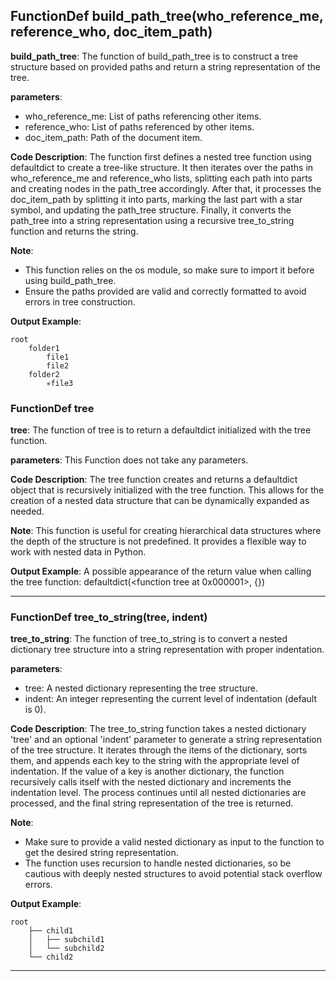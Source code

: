 ## FunctionDef build_path_tree(who_reference_me, reference_who, doc_item_path)
**build_path_tree**: The function of build_path_tree is to construct a tree structure based on provided paths and return a string representation of the tree.

**parameters**:
- who_reference_me: List of paths referencing other items.
- reference_who: List of paths referenced by other items.
- doc_item_path: Path of the document item.

**Code Description**:
The function first defines a nested tree function using defaultdict to create a tree-like structure. It then iterates over the paths in who_reference_me and reference_who lists, splitting each path into parts and creating nodes in the path_tree accordingly. After that, it processes the doc_item_path by splitting it into parts, marking the last part with a star symbol, and updating the path_tree structure. Finally, it converts the path_tree into a string representation using a recursive tree_to_string function and returns the string.

**Note**: 
- This function relies on the os module, so make sure to import it before using build_path_tree.
- Ensure the paths provided are valid and correctly formatted to avoid errors in tree construction.

**Output Example**:
```
root
    folder1
        file1
        file2
    folder2
        ✳️file3
```
### FunctionDef tree
**tree**: The function of tree is to return a defaultdict initialized with the tree function.

**parameters**: This Function does not take any parameters.

**Code Description**: The tree function creates and returns a defaultdict object that is recursively initialized with the tree function. This allows for the creation of a nested data structure that can be dynamically expanded as needed.

**Note**: This function is useful for creating hierarchical data structures where the depth of the structure is not predefined. It provides a flexible way to work with nested data in Python.

**Output Example**: 
A possible appearance of the return value when calling the tree function:
defaultdict(<function tree at 0x000001>, {})
***
### FunctionDef tree_to_string(tree, indent)
**tree_to_string**: The function of tree_to_string is to convert a nested dictionary tree structure into a string representation with proper indentation.

**parameters**:
- tree: A nested dictionary representing the tree structure.
- indent: An integer representing the current level of indentation (default is 0).

**Code Description**:
The tree_to_string function takes a nested dictionary 'tree' and an optional 'indent' parameter to generate a string representation of the tree structure. It iterates through the items of the dictionary, sorts them, and appends each key to the string with the appropriate level of indentation. If the value of a key is another dictionary, the function recursively calls itself with the nested dictionary and increments the indentation level. The process continues until all nested dictionaries are processed, and the final string representation of the tree is returned.

**Note**:
- Make sure to provide a valid nested dictionary as input to the function to get the desired string representation.
- The function uses recursion to handle nested dictionaries, so be cautious with deeply nested structures to avoid potential stack overflow errors.

**Output Example**:
```
root
    ├── child1
    │   ├── subchild1
    │   └── subchild2
    └── child2
```
***

